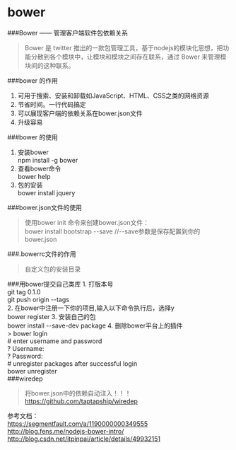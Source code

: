 # bower
###Bower —— 管理客户端软件包依赖关系
   > Bower 是 twitter 推出的一款包管理工具，基于nodejs的模块化思想，把功能分散到各个模块中，让模块和模块之间存在联系，通过 Bower 来管理模块间的这种联系。  

###bower 的作用
   1. 可用于搜索、安装和卸载如JavaScript、HTML、CSS之类的网络资源
   2. 节省时间。一行代码搞定
   3. 可以展现客户端的依赖关系在bower.json文件
   4. 升级容易
   
###bower 的使用
   1. 安装bower  
    npm install -g bower  
   2. 查看bower命令  
    bower help  
   3. 包的安装  
    bower install jquery  

###bower.json文件的使用  
   > 使用bower init 命令来创建bower.json文件：  
   > bower install bootstrap --save //--save参数是保存配置到你的bower.json  
	
###.bowerrc文件的作用  
   > 自定义包的安装目录  
 
###用bower提交自己类库
	1. 打版本号  
	 git tag 0.1.0   
	 git push origin --tags   
	2. 在bower中注册一下你的项目,输入以下命令执行后，选择y  
     bower register <my-package-name> <git-endpoint>
	3. 安装自己的包  
		bower install --save-dev package 
	4. 删除bower平台上的插件  
	  > bower login      
		# enter username and password    
		? Username:      
		? Password:    
		# unregister packages after successful login      
		bower unregister <package>  
###wiredep
> 将bower.json中的依赖自动注入！！！  
  https://github.com/taptapship/wiredep
	
参考文档：  
	https://segmentfault.com/a/1190000000349555  
	http://blog.fens.me/nodejs-bower-intro/  
	http://blog.csdn.net/itpinpai/article/details/49932151
   